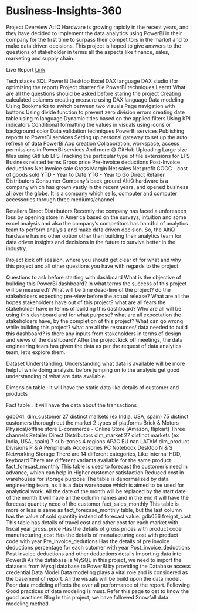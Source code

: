 # Business-Insights-360

Project Overview
AtliQ Hardware is growing rapidly in the recent years, and they have decided to implement the data analytics using PowerBi in their company for the first time to surpass their competitors in the market and to make data driven decisions. This project is hoped to give answers to the questions of stakeholder in terms all the aspects like finance, sales, marketing and supply chain.

Live Report [Link](https://app.powerbi.com/view?r=eyJrIjoiZjMwNGQ4NzQtOGU1NS00YTM2LTg0ZGMtZGQ2NjBmYTU1OTNjIiwidCI6ImM2ZTU0OWIzLTVmNDUtNDAzMi1hYWU5LWQ0MjQ0ZGM1YjJjNCJ9)

Tech stacks
SQL
PowerBi Desktop
Excel
DAX language
DAX studio (for optimizing the report)
Project charter file
PowerBI techniques Learnt
What are all the questions should be asked before staring the project
Creating calculated columns
creating measure using DAX language
Data modeling
Using Bookmarks to switch between two visuals
Page navigation with buttons
Using divide function to prevent zero division errors
creating date table using m language
Dynamic titles based on the applied filters
Using KPI indicators
Conditional formatting the values in visuals using icons or background color
Data validation techniques
PowerBi services
Publishing reports to PowerBi services
Setting up personal gateway to set up the auto refresh of data
PowerBi App creation
Collaboration, workspace, access permissions in PowerBi services
And more 😅
GitHub
Uploading Large size files using GitHub LFS
Tracking the particular type of file extensions for LFS
Business related terms
Gross price
Pre-invoice deductions
Post-Invoice deductions
Net Invoice sale
Gross Margin
Net sales
Net profit
COGC - cost of goods sold
YTD - Year to Date
YTG - Year to Go
Direct
Retailer
Distributors
Consumer
Company’s back ground
AltiQ hardware is a company which has grown vastly in the recent years, and opened business all over the globe. It is a company which sells, computer and computer accessories through three mediums/channel

Retailers
Direct
Distributors
Recently the company has faced a unforeseen loss by opening store in America based on the surveys, intuition and some excel analysis and also the company’s competitors has handful of analytics team to perform analysis and make data driven decision. So, the AltiQ hardware has no other option other than building their analytics team for data driven insights and decisions in the future to survive better in the industry.

Project kick off session, where you should get clear of for what and why this project and all other questions you have with regards to the project

Questions to ask before starting with dashboard
What is the objective of building this PowerBi dashboard?
In what terms the success of this project will be measured?
What will be time dead-line of the project?
do the stakeholders expecting pre-view before the actual release?
What are all the hopes stakeholders have out of this project?
what are all fears the stakeholder have in terms of building this dashboard?
Who are all will be using this dashboard and for what purpose?
what are all expectation the stakeholders have, by the completion of this project?
What can go wrong while building this project?
what are all the resources/ data needed to build this dashboard?
is there any inputs from stakeholders in terms of design and views of the dashboard?
After the project kick off meetings, the data engineering team has given the data as per the request of data analytics team, let’s explore them.

Dataset Understanding.
Understanding what data is available will be more helpful while doing analysis. before jumping on to the analysis get good understanding of what are data available.

Dimension table : It will have the static data like details of customer and products

Fact table : It will have the data about the transactions

gdb041:
dim_customer
27 distinct markets (ex India, USA, spain)
75 distinct customers thorough out the market
2 types of platforms
Brick & Motors - Physical/offline store
E-commerce - Online Store (Amazon, flipkart)
Three channels
Retailer
Direct
Distributors
dim_market
27 distinct markets (ex India, USA, spain)
7 sub-zones
4 regions
APAC
EU
nan
LATAM
dim_product
Divisions
P & A
Peripherals
Accessories
PC
Notebook
Desktop
N & S
Networking
Storage
There are 14 different categories, Like Internal HDD, keyboard
There are different variants available for the same product
fact_forecast_monthly
This table is used to forecast the customer’s need in advance, which can help in
Higher customer satisfaction
Reduced cost in warehouses for storage purpose
The table is denormalized by data engineering team, as it is a data warehouse which is aimed to be used for analytical work.
All the date of the month will be replaced by the start date of the month
It will have all the column names and in the end it will have the forecast quantity need of the customer
fact_sales_monthly
This table is more or less is same as fact_forecase_monthly table, but the last column has the value of sold quantity instead of forecast value.
gdb056
freight_cost
This table has details of travel cost and other cost for each market with fiscal year
gross_price
Has the details of gross prices with product code
manufacturing_cost
Has the details of manufacturing cost with product code with year
Pre_invoice_dedutions
Has the details of pre invoice deductions percentage for each cutomer with year
Post_invoice_deductions
Post invoice deductions and other deductions details
Importing data into PowerBi
As the database is MySQL in this project, we need to import the datasets from Mysql database to PowerBi by providing the Database access credential
Data Model
Data modeling plays a vital role and is considered as the basement of report. All the visuals will be build upon the data model.
Poor data modeling affects the over all performance of the report.
Following Good practices of data modeling is must. Refer this page to get to know the good practices Blog
In this project, we have followed Snowfall data modeling method.
